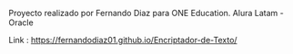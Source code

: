 Proyecto realizado por Fernando Diaz para ONE Education. Alura Latam - Oracle

Link : https://fernandodiaz01.github.io/Encriptador-de-Texto/
